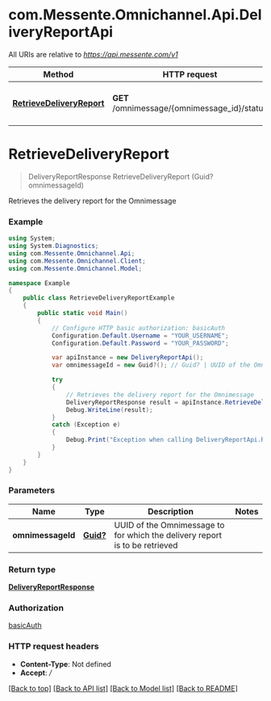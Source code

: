 # com.Messente.Omnichannel.Api.DeliveryReportApi

All URIs are relative to *https://api.messente.com/v1*

Method | HTTP request | Description
------------- | ------------- | -------------
[**RetrieveDeliveryReport**](DeliveryReportApi.md#retrievedeliveryreport) | **GET** /omnimessage/{omnimessage_id}/status | Retrieves the delivery report for the Omnimessage


<a name="retrievedeliveryreport"></a>
# **RetrieveDeliveryReport**
> DeliveryReportResponse RetrieveDeliveryReport (Guid? omnimessageId)

Retrieves the delivery report for the Omnimessage

### Example
```csharp
using System;
using System.Diagnostics;
using com.Messente.Omnichannel.Api;
using com.Messente.Omnichannel.Client;
using com.Messente.Omnichannel.Model;

namespace Example
{
    public class RetrieveDeliveryReportExample
    {
        public static void Main()
        {
            // Configure HTTP basic authorization: basicAuth
            Configuration.Default.Username = "YOUR_USERNAME";
            Configuration.Default.Password = "YOUR_PASSWORD";

            var apiInstance = new DeliveryReportApi();
            var omnimessageId = new Guid?(); // Guid? | UUID of the Omnimessage to for which the delivery report is to be retrieved

            try
            {
                // Retrieves the delivery report for the Omnimessage
                DeliveryReportResponse result = apiInstance.RetrieveDeliveryReport(omnimessageId);
                Debug.WriteLine(result);
            }
            catch (Exception e)
            {
                Debug.Print("Exception when calling DeliveryReportApi.RetrieveDeliveryReport: " + e.Message );
            }
        }
    }
}
```

### Parameters

Name | Type | Description  | Notes
------------- | ------------- | ------------- | -------------
 **omnimessageId** | [**Guid?**](Guid?.md)| UUID of the Omnimessage to for which the delivery report is to be retrieved | 

### Return type

[**DeliveryReportResponse**](DeliveryReportResponse.md)

### Authorization

[basicAuth](../README.md#basicAuth)

### HTTP request headers

 - **Content-Type**: Not defined
 - **Accept**: */*

[[Back to top]](#) [[Back to API list]](../README.md#documentation-for-api-endpoints) [[Back to Model list]](../README.md#documentation-for-models) [[Back to README]](../README.md)

